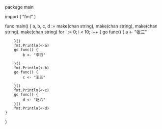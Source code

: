  package main

import (
	"fmt"
)

func main() {
	a, b, c, d := make(chan string), make(chan string), make(chan string), make(chan string)
	for i := 0; i < 10; i++ {
		go func() {
			a <- "张三"

		}()
		fmt.Println(<-a)
		go func() {
			b <- "李四"

		}()
		fmt.Println(<-b)
		go func() {
			c <- "王五"

		}()
		fmt.Println(<-c)
		go func() {
			d <- "赵六"
		}()
		fmt.Println(<-d)
	}
}

